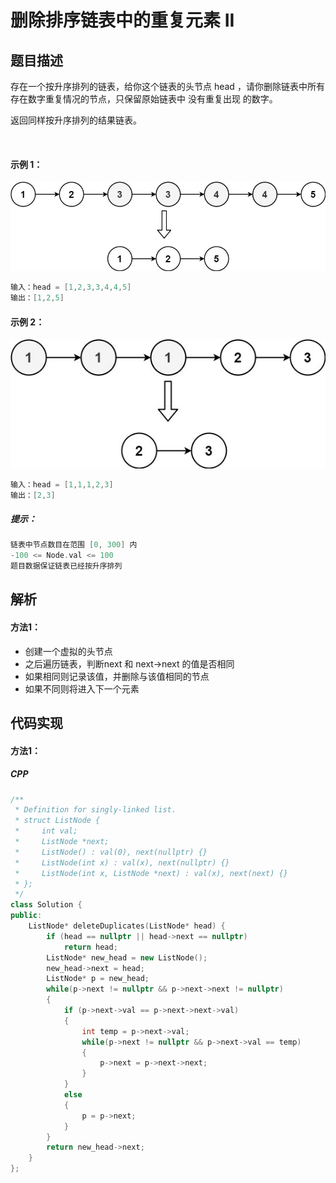 # 删除排序链表中的重复元素 II

## 题目描述
存在一个按升序排列的链表，给你这个链表的头节点 head ，请你删除链表中所有存在数字重复情况的节点，只保留原始链表中 没有重复出现 的数字。

返回同样按升序排列的结果链表。

 

#### 示例 1：
![](linkedlist1.jpg)
```C
输入：head = [1,2,3,3,4,4,5]
输出：[1,2,5]
```

#### 示例 2：
![](linkedlist2.jpg)
```C
输入：head = [1,1,1,2,3]
输出：[2,3]
```

##### 提示：
```C
链表中节点数目在范围 [0, 300] 内
-100 <= Node.val <= 100
题目数据保证链表已经按升序排列
```

## 解析
#### 方法1：
- 创建一个虚拟的头节点
- 之后遍历链表，判断next 和 next->next 的值是否相同
- 如果相同则记录该值，并删除与该值相同的节点
- 如果不同则将进入下一个元素

## 代码实现
#### 方法1：
##### CPP
```C++
/**
 * Definition for singly-linked list.
 * struct ListNode {
 *     int val;
 *     ListNode *next;
 *     ListNode() : val(0), next(nullptr) {}
 *     ListNode(int x) : val(x), next(nullptr) {}
 *     ListNode(int x, ListNode *next) : val(x), next(next) {}
 * };
 */
class Solution {
public:
    ListNode* deleteDuplicates(ListNode* head) {
        if (head == nullptr || head->next == nullptr)
            return head;
        ListNode* new_head = new ListNode();
        new_head->next = head;
        ListNode* p = new_head;
        while(p->next != nullptr && p->next->next != nullptr)
        {
            if (p->next->val == p->next->next->val)
            {
                int temp = p->next->val;
                while(p->next != nullptr && p->next->val == temp)
                {
                    p->next = p->next->next;
                }
            }
            else
            {
                p = p->next;
            }
        }
        return new_head->next;
    }
};
```